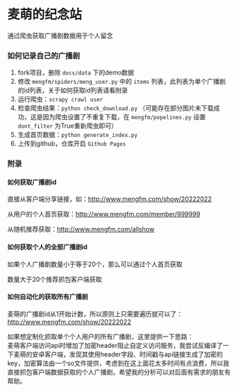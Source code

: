 # 麦萌的纪念站

通过爬虫获取广播剧数据用于个人留念

### 如何记录自己的广播剧

1. fork项目，删除 `docs/data` 下的demo数据  
2. 修改 `mengfm/spiders/meng_user.py` 中的 `items` 列表，此列表为单个广播剧的id列表，关于如何获取id列表请看附录  
3. 运行爬虫：`scrapy crawl user`  
4. 检查爬虫结果：`python check_download.py` （可能存在部分图片未下载成功，这是因为爬虫设置了不重复下载，在 `mengfm/popelines.py` 设置 `dont_filter` 为True重新爬虫即可）  
5. 生成首页数据：`python generate_index.py`
6. 上传到github，仓库开启 `Github Pages`

### 附录

#### 如何获取广播剧id

直接从客户端分享链接，如：http://www.mengfm.com/show/20222022

从用户的个人首页获取：http://www.mengfm.com/member/999999

从随机推荐获取：http://www.mengfm.com/allshow

#### 如何获取个人的全部广播剧id

如果个人广播剧数量小于等于20个，那么可以通过个人首页获取

数量大于20个推荐抓包客户端获取

#### 如何自动化的获取所有广播剧

麦萌的广播剧id从1开始计数，所以原则上只需要遍历就可以了：http://www.mengfm.com/show/20222022

如果想定制化抓取单个个人用户的所有广播剧，这里提供一下思路：  
麦萌客户端访问api时增加了加密header阻止自定义访问服务，我尝试反编译了一下麦萌的安卓客户端，发现其使用header字段、时间戳与api链接生成了加密的key，加密算法由一个so文件提供，考虑到在这上面花太多时间有点浪费，所以我直接抓包客户端数据获取的个人广播剧，希望我的分析可以对后面有需求的朋友有帮助。
